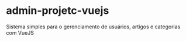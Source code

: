 # admin-projetc-vuejs
Sistema simples para o gerenciamento de usuários, artigos e categorias com VueJS
